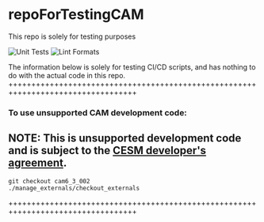 # repoForTestingCAM
This repo is solely for testing purposes

![Unit Tests](https://github.com/NCAR/repoForTestingCAM/actions/workflows/unit_tests.yaml/badge.svg?branch=fake_development)
![Lint Formats](https://github.com/NCAR/repoForTestingCAM/actions/workflows/lint_format.yaml/badge.svg?branch=fake_development)

The information below is solely for testing CI/CD scripts, and has nothing to do with the actual code in this repo.
++++++++++++++++++++++++++++++++++++++++++++++++++++++++++++++++++++++++++++++++++


### To use unsupported CAM **development** code:

## NOTE: This is **unsupported** development code and is subject to the [CESM developer's agreement](http://www.cgd.ucar.edu/cseg/development-code.html).
<!-- First line of CAM-dev tag code -->
```
git checkout cam6_3_002
./manage_externals/checkout_externals
```
<!-- Last line of CAM-dev tag code -->
++++++++++++++++++++++++++++++++++++++++++++++++++++++++++++++++++++++++++++++++++
